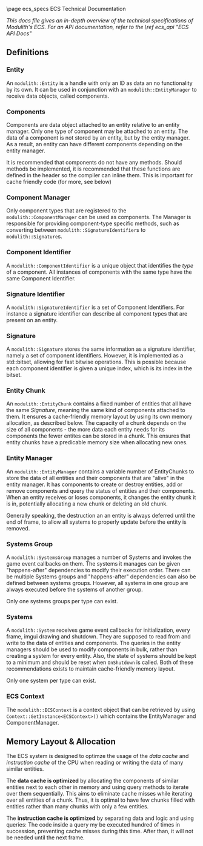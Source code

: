 \page ecs_specs ECS Technical Documentation

*This docs file gives an in-depth overview of the technical specifications of Modulith's ECS. For an API documentation, refer to the \ref ecs_api "ECS API Docs"*

## Definitions

### Entity
An ``modulith::Entity`` is a handle with only an ID as data an no functionality by its own. It can be used in conjunction with an ``modulith::EntityManager`` to receive data objects, called components.

### Components
Components are data object attached to an entity relative to an entity manager. Only one type of component may be attached to an entity. The data of a component is not stored by an entity, but by the entity manager. 
As a result, an entity can have different components depending on the entity manager.

It is recommended that components do not have any methods. Should methods be implemented, it is recommended that these functions are defined in the header so the compiler can inline them. This is important for cache friendly code (for more, see below)

### Component Manager
Only component types that are registered to the ``modulith::ComponentManager`` can be used as components. 
The Manager is responsible for providing component-type specific methods, such as converting between ``modulith::SignatureIdentifier``s to ``modulith::Signature``s.

### Component Identifier
A ``modulith::ComponentIdentifier`` is a unique object that identifies the *type* of a component. All instances of components with the same type have the same Component Identifier.

### Signature Identifier
A ``modulith::SignatureIdentifier`` is a set of Component Identifiers. For instance a signature identifier can describe all component types that are present on an entity.

### Signature
A ``modulith::Signature`` stores the same information as a signature identifier, namely a set of component identifiers. However, it is implemented as a std::bitset, allowing for fast bitwise operations.
This is possible because each component identifier is given a unique index, which is its index in the bitset.

### Entity Chunk
An ``modulith::EntityChunk`` contains a fixed number of entities that all have the same *Signature*, meaning the same kind of components attached to them. It ensures a cache-friendly memory layout by using its own memory allocation, as described below.
The capacity of a chunk depends on the size of all components - the more data each entity needs for its components the fewer entites can be stored in a chunk. This ensures that entity chunks have a predicable memory size when allocating new ones.

### Entity Manager
An ``modulith::EntityManager`` contains a variable number of EntityChunks to store the data of all entities and their components that are "alive" in the entity manager.
It has components to create or destroy entities, add or remove components and query the status of entities and their components.
When an entity receives or loses components, it changes the entity chunk it is in, potentially allocating a new chunk or deleting an old chunk.

Generally speaking, the destruction an an entity is always deferred until the end of frame, to allow all systems to properly update before the entity is removed.

### Systems Group
A ``modulith::SystemsGroup`` manages a number of Systems and invokes the game event callbacks on them. The systems it manages can be given "happens-after" dependencies to modify their execution order.
There can be multiple Systems groups and "happens-after" dependencies can also be defined between systems groups. However, all systems in one group are always executed before the systems of another group.

Only one systems groups per type can exist.

### Systems
A ``modulith::System`` receives game event callbacks for initialization, every frame, imgui drawing and shutdown. They are supposed to read from and write to the data of entities and components.
The queries in the entity managers should be used to modify components in bulk, rather than creating a system for every entity.
Also, the state of systems should be kept to a minimum and should be reset when ``OnShutdown`` is called. Both of these recommendations exists to maintain cache-friendly memory layout. 

Only one system per type can exist.

### ECS Context

The ``modulith::ECSContext`` is a context object that can be retrieved by using ``Context::GetInstance<ECSContext>()`` which contains the EntityManager and ComponentManager.

## Memory Layout & Allocation

The ECS system is designed to optimze the usage of the *data cache* and *instruction cache* of the CPU when reading or writing the data of many similar entities.

The **data cache is optimized** by allocating the components of similar entities next to each other in memory and using query methods to iterate over them sequentially. This aims to eliminate cache misses while iterating over all entities of a chunk.
Thus, it is optimal to have few chunks filled with entities rather than many chunks with only a few entities.

The **instruction cache is optimized** by separating data and logic and using queries: The code inside a query my be executed hundred of times in succession, preventing cache misses during this time. After than, it will not be needed until the next frame.
  